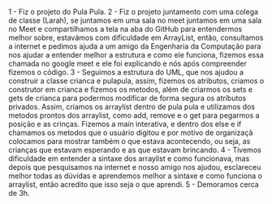 1 - Fiz o projeto do Pula Pula.
2 - Fiz o projeto juntamento com uma colega de classe (Larah), se juntamos em uma sala no meet juntamos em uma sala no Meet e compartilhamos a tela na aba do GitHub para entendermos melhor sobre, estavámos com dificuldade em ArrayList, então, consultamos a internet e pedimos ajuda a um amigo da Engenharia da Computação para nos ajudar a entender melhor a estrutura e como ele funciona, fizemos essa chamada no google meet e ele foi explicando e nós após compreender fizemos o código.
3 - Seguimos a estrutura do UML, que nos ajudou a construir a classe crianca e pulapula, assim, fizemos os atributos, criamos o construtor em crianca e fizemos os metodos, além de criarmos os sets e gets de crianca para podermos modificar de forma segura os atributos privados. Assim, criamos os arraylist dentro de pula pula e utilizamos dos metodos prontos dos arraylist, como add, remove e o get para pegarmos a posição e as crinças. Fizemos a main interativa, e dentro dos else e if chamamos os metodos que o usuário digitou e por motivo de organizaçã colocamos para mostrar também o que estava acontecendo, ou seja, as crianças que estavam esperando e as que estavam brincando.
4 - Tivemos dificuldade em entender a sintaxe dos arraylist e como funcionava, mas depois que pesquisamos na internet e nosso amigo nos ajudou, esclareceu melhor todas as dúvidas e aprendemos melhor a sintaxe e como funciona  o arraylist, então acredito que isso seja o que aprendi. 
5 - Demoramos cerca de 3h.
